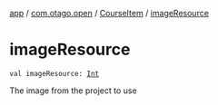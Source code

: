 [app](../../index.md) / [com.otago.open](../index.md) / [CourseItem](index.md) / [imageResource](./image-resource.md)

# imageResource

`val imageResource: `[`Int`](https://kotlinlang.org/api/latest/jvm/stdlib/kotlin/-int/index.html)

The image from the project to use

